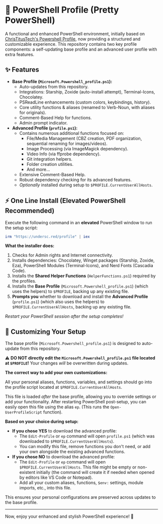 # 🎨 PowerShell Profile (Pretty PowerShell)

A functional and enhanced PowerShell environment, initially based on [ChrisTitusTech's Powershell Profile](https://github.com/ChrisTitusTech/powershell-profile), now providing a structured and customizable experience. This repository contains two key profile components: a self-updating base profile and an advanced user profile with extra features.

## ✨ Features

- **Base Profile (`Microsoft.Powershell_profile.ps1`):**
    - Auto-updates from this repository.
    - Integrations: Starship, Zoxide (auto-install attempt), Terminal-Icons, Chocolatey.
    - PSReadLine enhancements (custom colors, keybindings, history).
    - Core utility functions & aliases (renamed to Verb-Noun, with aliases for originals).
    - Comment-Based Help for functions.
    - Admin prompt indicator.
- **Advanced Profile (`profile.ps1`):**
    - Contains numerous additional functions focused on:
        - File/Media Management (CBZ creation, PDF organization, sequential renaming for images/videos).
        - Image Processing (via ImageMagick dependency).
        - Video Info (via ffprobe dependency).
        - Git integration helpers.
        - Folder creation utilities.
        - And more...
    - Extensive Comment-Based Help.
    - Robust dependency checking for its advanced features.
    - _Optionally_ installed during setup to `$PROFILE.CurrentUserAllHosts`.

## ⚡ One Line Install (Elevated PowerShell Recommended)

Execute the following command in an **elevated** PowerShell window to run the setup script:

```powershell
irm "https://undersc.red/profile" | iex
```

**What the installer does:**

1.  Checks for Admin rights and Internet connectivity.
2.  Installs dependencies: Chocolatey, Winget packages (Starship, Zoxide, Eza), PowerShell Modules (Terminal-Icons), and Nerd Fonts (Cascadia Code).
3.  Installs the **Shared Helper Functions** (`HelperFunctions.ps1`) required by the profiles.
4.  Installs the **Base Profile** (`Microsoft.Powershell_profile.ps1`) (which uses the helpers) to `$PROFILE`, backing up any existing file.
5.  **Prompts you** whether to download and install the **Advanced Profile** (`profile.ps1`) (which also uses the helpers) to `$PROFILE.CurrentUserAllHosts`, backing up any existing file.

_Restart your PowerShell session after the setup completes!_

## 🔧 Customizing Your Setup

The base profile (`Microsoft.Powershell_profile.ps1`) is designed to auto-update from this repository.

⚠️ **DO NOT directly edit the `Microsoft.Powershell_profile.ps1` file located at `$PROFILE`!** Your changes _will_ be overwritten during updates.

**The correct way to add your own customizations:**

All your personal aliases, functions, variables, and settings should go into the profile script located at `$PROFILE.CurrentUserAllHosts`.

This file is loaded _after_ the base profile, allowing you to override settings or add your functionality. After restarting PowerShell post-setup, you can easily open this file using the alias `ep`. (This runs the `Open-UserProfileScript` function).

**Based on your choice during setup:**

- **If you chose YES** to download the advanced profile:
    - The `Edit-Profile` or `ep` command will open `profile.ps1` (which was downloaded to `$PROFILE.CurrentUserAllHosts`).
    - You can modify this file, remove functions you don't need, or add your own alongside the existing advanced functions.
- **If you chose NO** to download the advanced profile:
    - The `Edit-Profile` or `ep` command will open `$PROFILE.CurrentUserAllHosts`. This file might be empty or non-existent initially (the command will create it if needed when opened by editors like VS Code or Notepad).
    - Add all your custom aliases, functions, `$env:` settings, module imports, etc., into this file.

This ensures your personal configurations are preserved across updates to the base profile.

---

Now, enjoy your enhanced and stylish PowerShell experience! 🚀
